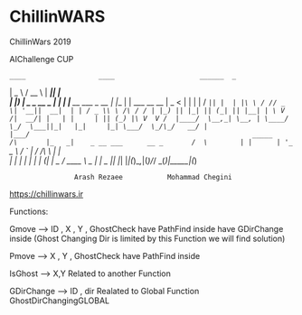 # ChillinWARS

ChillinWars 2019

AIChallenge CUP


    ____                  ____                     ______  _                 
   |  _ \                / __ \                   |  ____|| |                
   | |_) | _   _   __ _ | |  | |__   __ ___  _ __ | |__   | |  ___ __      __
   |  _ < | | | | / _` || |  | |\ \ / // _ \| '__||  __|  | | / _ \\ \ /\ / /
   | |_) || |_| || (_| || |__| | \ V /|  __/| |   | |     | || (_) |\ V  V / 
   |____/  \__,_| \__, | \____/   \_/  \___||_|   |_|     |_| \___/  \_/\_/  
                   __/ |                                                     
                  |___/                                                      
                                                      _____    
                                            /\       |_   _|   
                  _ __ ___      __ _       /  \        | |     
                 | '_ ` _ \    / _` |     / /\ \       | |     
                 | | | | | | _| (_| | _  / ____ \  _  _| |_  _ 
                 |_| |_| |_|(_)\__,_|(_)/_/    \_\(_)|_____|(_)
                                                               
                    Arash Rezaee           Mohammad Chegini
        
https://chillinwars.ir


Functions:

  Gmove --> ID , X , Y , GhostCheck
      have PathFind inside
      have GDirChange inside (Ghost Changing Dir is limited by this Function we will find solution)
    
  Pmove --> X , Y , GhostCheck
      have PathFind inside
    
  IsGhost --> X,Y
      Related to another Function
  
  GDirChange --> ID , dir
      Realated to Global Function GhostDirChangingGLOBAL
  
 
